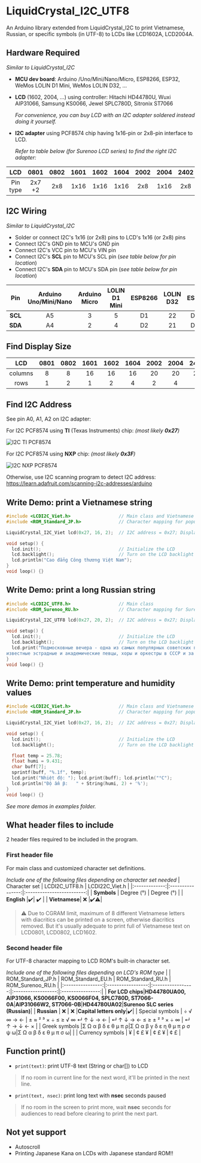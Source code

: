 # LiquidCrystal_I2C_UTF8
An Arduino library extended from LiquidCrystal_I2C to print Vietnamese, Russian, or specific symbols (in UTF-8) to LCDs like LCD1602A, LCD2004A.

## Hardware Required
*Similar to LiquidCrystal_I2C*
- **MCU dev board**: Arduino /Uno/Mini/Nano/Micro, ESP8266, ESP32, WeMos LOLIN D1 Mini, WeMos LOLIN D32, ...
- **LCD** (1602, 2004, ...) using controller:
  Hitachi HD44780U, Wuxi AIP31066, Samsung KS0066, Jewel SPLC780D, Sitronix ST7066

  *For convenience, you can buy LCD with an I2C adapter soldered instead doing it yourself.*
- **I2C adapter** using PCF8574 chip having 1x16-pin or 2x8-pin interface to LCD.

  *Refer to table below (for Surenoo LCD series) to find the right I2C adapter:*

|   LCD  | 0801 | 0802 | 1601 | 1602 | 1604 | 2002 | 2004 | 2402 | 4002 | 4004 |
|:------:|:----:|:----:|:----:|:----:|:----:|:----:|:----:|:----:|:----:|:----:|
|Pin type|2x7 +2|  2x8 | 1x16 | 1x16 | 1x16 | 2x8  | 1x16 |  2x8 |  2x8 |  2x8 |

## I2C Wiring
*Similar to LiquidCrystal_I2C*
- Solder or connect I2C's 1x16 (or 2x8) pins to LCD's 1x16 (or 2x8) pins
- Connect I2C's GND pin to MCU's GND pin
- Connect I2C's VCC pin to MCU's VIN pin
- Connect I2C's **SCL** pin to MCU's SCL pin (*see table below for pin location*)
- Connect I2C's **SDA** pin to MCU's SDA pin (*see table below for pin location*)

|    Pin  | Arduino Uno/Mini/Nano | Arduino Micro | LOLIN D1 Mini | ESP8266 | LOLIN D32 | ESP32 |
|:-------:|:---------------------:|:-------------:|:-------------:|:-------:|:-----:|:-----:|
| **SCL** |           A5          |       3       |        5      |   D1    |  22   |  D22  |
| **SDA** |           A4          |       2       |        4      |   D2    |  21   |  D21  |

## Find Display Size
|  LCD  | 0801 | 0802 | 1601 | 1602 | 1604 | 2002 | 2004 | 2402 | 4002 | 4004 |
|:-----:|:----:|:----:|:----:|:----:|:----:|:----:|:----:|:----:|:----:|:----:|
|columns|   8  |   8  |  16  |  16  |  16  |  20  |  20  |  24  |  40  |  40  |
|  rows |   1  |   2  |   1  |   2  |   4  |   2  |   4  |   2  |   2  |   4  |

## Find I2C Address
See pin A0, A1, A2 on I2C adapter:

For I2C PCF8574 using **TI** (Texas Instruments) chip: *(most likely **0x27**)*

![I2C TI PCF8574](https://lastminuteengineers.com/wp-content/uploads/arduino/I2C-LCD-Address-Selection-Jumper-Table-for-TI.png)

For I2C PCF8574 using **NXP** chip: *(most likely **0x3F**)*

![I2C NXP PCF8574](https://lastminuteengineers.com/wp-content/uploads/arduino/I2C-LCD-Address-Selection-Jumper-Table-for-NXP.png)

Otherwise, use I2C scanning program to detect I2C address:
https://learn.adafruit.com/scanning-i2c-addresses/arduino

## Write Demo: print a Vietnamese string
```C++
#include <LCDI2C_Viet.h>                  // Main class and Vietnamese customized characters
#include <ROM_Standard_JP.h>              // Character mapping for popular LCDs (Japanese ROM)

LiquidCrystal_I2C_Viet lcd(0x27, 16, 2);  // I2C address = 0x27; Display columns = 16, rows = 2

void setup() {
  lcd.init();                             // Initialize the LCD
  lcd.backlight();                        // Turn on the LCD backlight
  lcd.println("Cao đẳng Công thương Việt Nam");
}
void loop() {}
```

## Write Demo: print a long Russian string
```C++
#include <LCDI2C_UTF8.h>                  // Main class
#include <ROM_Surenoo_RU.h>               // Character mapping for Surenoo LCDs (Russian ROM)

LiquidCrystal_I2C_UTF8 lcd(0x27, 20, 2);  // I2C address = 0x27; Display columns = 20, rows = 2

void setup() {
  lcd.init();                             // Initialize the LCD
  lcd.backlight();                        // Turn on the LCD backlight
  lcd.print("Подмосковные вечера - одна из самых популярных советских песен, её исполняли \
известные эстрадные и академические певцы, хоры и оркестры в СССР и за рубежом.", 3);
}
void loop() {}
```

## Write Demo: print temperature and humidity values
```C++
#include <LCDI2C_Viet.h>                  // Main class and Vietnamese customized characters
#include <ROM_Standard_JP.h>              // Character mapping for popular LCDs (Japanese ROM)

LiquidCrystal_I2C_Viet lcd(0x27, 16, 2);  // I2C address = 0x27; Display columns = 16, rows = 2

void setup() {
  lcd.init();                             // Initialize the LCD
  lcd.backlight();                        // Turn on the LCD backlight

  float temp = 25.78;
  float humi = 9.431;
  char buff[7];
  sprintf(buff, "%.1f", temp);
  lcd.print("Nhiệt độ: "); lcd.print(buff); lcd.println("°C");
  lcd.println("Độ ẩm β:   " + String(humi, 2) + '%');
}
void loop() {}
```

*See more demos in examples folder.*

## What header files to include
2 header files required to be included in the program.
### First header file
For main class and customized character set definitions.

*Include one of the following files depending on character set needed*
| Character set |  LCDI2C_UTF8.h   |       LCDI22C_Viet.h      |
|:-------------:|:----------------:|:-------------------------:|
|  **Symbols**  |    Degree (°)    |         Degree (°)        |
|  **English**  |:heavy_check_mark:|     :heavy_check_mark:    |
| **Vietnamese**|        :x:       |:heavy_check_mark::warning:|
> :warning: Due to CGRAM limit, maximum of 8 different Vietnamese letters with diacritics can be printed on a screen, otherwise diacritics removed.
> But it's usually adequate to print full of Vietnamese text on LCD0801, LCD0802, LCD1602.

### Second header file
For UTF-8 character mapping to LCD ROM's built-in character set.

*Include one of the following files depending on LCD's ROM type*
|                  | ROM_Standard_JP.h | ROM_Standard_EU.h |  ROM_Standard_RU.h | ROM_Surenoo_RU.h |
|:----------------:|:-----------------:|:-----------------:|:------------------:|:----------------:|
| **For LCD chips**|**HD44780UA00, AIP31066, KS0066F00, KS0066F04, SPLC780D, ST7066-0A**|**AIP31066W2, ST7066-0B**|**HD44780UA02**|**Surenoo SLC series (Russian)**|
|    **Russian**   |        :x:        |        :x:        |**Capital letters only**|:heavy_check_mark:|
|  Special symbols | ÷ √ ∞ → ← | ± ≈ ² ³ × ÷ ≤ ≥ √ ∞ ↵ ↑ ↓ → ← | ↵ ↑ ↓ → ← ≤ ≥ ± ² ³ × ÷ ∞ | ↵ ↑ → ↓ ← × |
|   Greek symbols  |Σ Ω α β δ ε θ μ π ρ|Σ Ω α β γ δ ε η θ μ π ρ σ ψ ω|Σ Ω α β δ ε θ μ π σ ω|       |
| Currency symbols |          ¥        |       ¢ £ ¥       |        ¢ £ ¥       |        ¢ £       |

## Function print()
- `print(text)`: print UTF-8 text (String or char[]) to LCD
> If no room in current line for the next word, it'll be printed in the next line.
- `print(text, nsec)`: print long text with **nsec** seconds paused
> If no room in the screen to print more, wait **nsec** seconds for audiences to read before clearing to print the next part.

## Not yet support
- Autoscroll
- Printing Japanese Kana on LCDs with Japanese standard ROM!!
